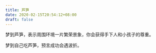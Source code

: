 ```yaml
---
title: 芦笋
date: 2020-02-15T20:54:12+08:00
draft: false
---
```


梦到芦笋，表示周围环境一片繁荣景象，你会获得手下人和小孩子的尊重。

梦到自己吃芦笋，预言成功会遇波折。

